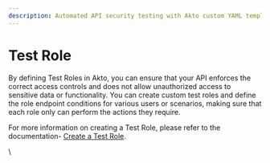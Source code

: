 ```yaml
---
description: Automated API security testing with Akto custom YAML templates.
---
```


# Test Role

By defining Test Roles in Akto, you can ensure that your API enforces the correct access controls and does not allow unauthorized access to sensitive data or functionality. You can create custom test roles and define the role endpoint conditions for various users or scenarios, making sure that each role only can perform the actions they require.

For more information on creating a Test Role, please refer to the documentation- [Create a Test Role](https://app.gitbook.com/o/QWO4hfRT95Qy4dcO6fin/s/Rc4KTKGprZI2sPWKoaLe/\~/diff/\~/changes/421/api-security-testing/how-to/create-a-test-role).

\
